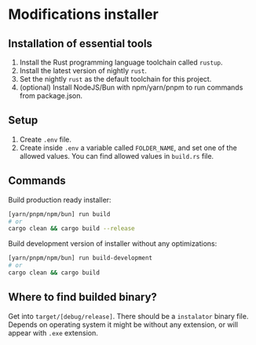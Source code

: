 # Modifications installer

## Installation of essential tools

1. Install the Rust programming language toolchain called `rustup`.
2. Install the latest version of nightly `rust`.
3. Set the nightly `rust` as the default toolchain for this project.
4. (optional) Install NodeJS/Bun with npm/yarn/pnpm to run commands from package.json.

## Setup

1. Create `.env` file.
2. Create inside `.env` a variable called `FOLDER_NAME`, and set one of the allowed values. You can find allowed values in `build.rs` file.

## Commands

Build production ready installer:

```sh
[yarn/pnpm/npm/bun] run build
# or
cargo clean && cargo build --release
```

Build development version of installer without any optimizations:

```sh
[yarn/pnpm/npm/bun] run build-development
# or
cargo clean && cargo build
```

## Where to find builded binary?

Get into `target/[debug/release]`. There should be a `instalator` binary file. Depends on operating system it might be without any extension, or will appear with `.exe` extension.
